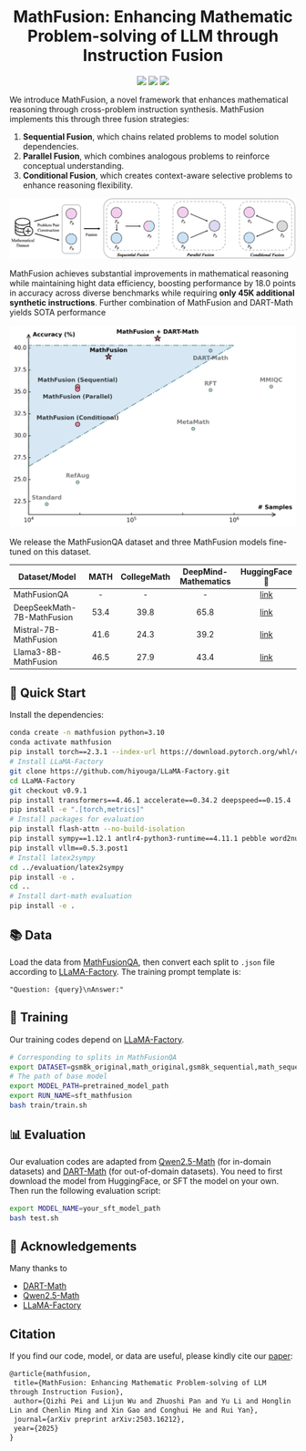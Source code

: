 <p align="center">
<h1 align="center">MathFusion: Enhancing Mathematic Problem-solving of LLM through Instruction Fusion</h1>

<p align="center">
    <a href="https://arxiv.org/abs/2503.16212"><img src="https://img.shields.io/badge/📄-Paper-red"></a>
    <a href="https://github.com/QizhiPei/MathFusion/blob/main/LICENSE"><img src="https://img.shields.io/github/license/QizhiPei/MathFusion"></a>
    <a href="https://huggingface.co/collections/QizhiPei/mathfusion-67d92b8e505635db1baf20bb"><img src="https://img.shields.io/badge/🤗 HuggingFace-Data & Models-green"></a>
</p>

We introduce MathFusion, a novel framework that enhances mathematical reasoning through cross-problem instruction synthesis. MathFusion implements this through three fusion strategies:
1. **Sequential Fusion**, which chains related problems to model solution dependencies.
2. **Parallel Fusion**, which combines analogous problems to reinforce conceptual understanding.
3. **Conditional Fusion**, which creates context-aware selective problems to enhance reasoning flexibility.

![](imgs/MathFusion.png)

MathFusion achieves substantial improvements in mathematical reasoning while maintaining hight data efficiency, boosting performance by 18.0 points in accuracy across diverse benchmarks while requiring **only 45K additional synthetic instructions**. Further combination of MathFusion and DART-Math yields SOTA performance

![](imgs/results.png)

We release the MathFusionQA dataset and three MathFusion models fine-tuned on this dataset.

| Dataset/Model | MATH | CollegeMath | DeepMind-Mathematics | HuggingFace🤗 |
| - | :-: | :-: | :-: | :-: |
| MathFusionQA | - | - | - | [link](https://huggingface.co/datasets/QizhiPei/MathFusionQA) |
| DeepSeekMath-7B-MathFusion | 53.4 | 39.8 | 65.8 | [link](https://huggingface.co/QizhiPei/DeepSeekMath-7B-MathFusion) |
| Mistral-7B-MathFusion | 41.6 | 24.3 | 39.2 | [link](https://huggingface.co/QizhiPei/Mistral-7B-MathFusion) |
| Llama3-8B-MathFusion | 46.5 | 27.9 | 43.4 | [link](https://huggingface.co/QizhiPei/Llama3-8B-MathFusion) |

## 🎯 Quick Start
Install the dependencies:

```bash
conda create -n mathfusion python=3.10
conda activate mathfusion
pip install torch==2.3.1 --index-url https://download.pytorch.org/whl/cu121
# Install LLaMA-Factory
git clone https://github.com/hiyouga/LLaMA-Factory.git
cd LLaMA-Factory
git checkout v0.9.1
pip install transformers==4.46.1 accelerate==0.34.2 deepspeed==0.15.4
pip install -e ".[torch,metrics]"
# Install packages for evaluation
pip install flash-attn --no-build-isolation
pip install sympy==1.12.1 antlr4-python3-runtime==4.11.1 pebble word2number boto3 triton==2.3.1 ipython
pip install vllm==0.5.3.post1
# Install latex2sympy
cd ../evaluation/latex2sympy
pip install -e .
cd ..
# Install dart-math evaluation
pip install -e .
```

## 📚 Data
Load the data from [MathFusionQA](https://huggingface.co/datasets/QizhiPei/MathFusionQA), then convert each split to `.json` file according to [LLaMA-Factory](https://github.com/hiyouga/LLaMA-Factory). The training prompt template is:
```
"Question: {query}\nAnswer:"
```

## 🤖 Training
Our training codes depend on [LLaMA-Factory](https://github.com/hiyouga/LLaMA-Factory).
```bash
# Corresponding to splits in MathFusionQA
export DATASET=gsm8k_original,math_original,gsm8k_sequential,math_sequential,gsm8k_parallel,math_parallel,gsm8k_conditional,math_conditional
# The path of base model
export MODEL_PATH=pretrained_model_path
export RUN_NAME=sft_mathfusion
bash train/train.sh
```

## 📊 Evaluation
Our evaluation codes are adapted from [Qwen2.5-Math](https://github.com/QwenLM/Qwen2.5-Math) (for in-domain datasets) and [DART-Math](https://github.com/hkust-nlp/dart-math) (for out-of-domain datasets).
You need to first download the model from HuggingFace, or SFT the model on your own. Then run the following evaluation script:
```bash
export MODEL_NAME=your_sft_model_path
bash test.sh
```

## 🙏 Acknowledgements
Many thanks to
* [DART-Math](https://github.com/hkust-nlp/dart-math)
* [Qwen2.5-Math](https://github.com/QwenLM/Qwen2.5-Math)
* [LLaMA-Factory](https://github.com/hiyouga/LLaMA-Factory/tree/main)

## Citation
If you find our code, model, or data are useful, please kindly cite our [paper](https://arxiv.org/abs/2503.16212):
```
@article{mathfusion,
 title={MathFusion: Enhancing Mathematic Problem-solving of LLM through Instruction Fusion}, 
 author={Qizhi Pei and Lijun Wu and Zhuoshi Pan and Yu Li and Honglin Lin and Chenlin Ming and Xin Gao and Conghui He and Rui Yan},
 journal={arXiv preprint arXiv:2503.16212},
 year={2025}
}
```


